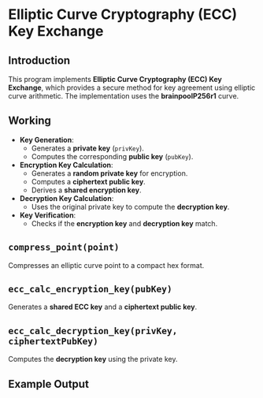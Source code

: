 # Elliptic Curve Cryptography (ECC) Key Exchange

## Introduction

This program implements **Elliptic Curve Cryptography (ECC) Key Exchange**, which provides a secure method for key agreement using elliptic curve arithmetic. The implementation uses the **brainpoolP256r1** curve.

## Working

- **Key Generation**:
  - Generates a **private key** (`privKey`).
  - Computes the corresponding **public key** (`pubKey`).
- **Encryption Key Calculation**:
  - Generates a **random private key** for encryption.
  - Computes a **ciphertext public key**.
  - Derives a **shared encryption key**.
- **Decryption Key Calculation**:
  - Uses the original private key to compute the **decryption key**.
- **Key Verification**:
  - Checks if the **encryption key** and **decryption key** match.

## `compress_point(point)`

Compresses an elliptic curve point to a compact hex format.

## `ecc_calc_encryption_key(pubKey)`

Generates a **shared ECC key** and a **ciphertext public key**.

## `ecc_calc_decryption_key(privKey, ciphertextPubKey)`

Computes the **decryption key** using the private key.

## Example Output


